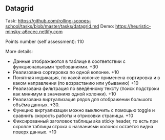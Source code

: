 ## Datagrid

Task: https://github.com/rolling-scopes-school/tasks/blob/master/tasks/datagrid.md
Demo: https://heuristic-minsky-a6ccec.netlify.com

Points number (self assessment): 110

More details:

 - Данные отображаются в таблице в соответствии с функциональными требованиями. +30
 - Реализована сортировка по одной колонке. +10
 - Понятная индикация, по какой колонке применена сортировка и в каком направлении (по возрастанию или убыванию) +10
 - Реализована фильтрация по введённому тексту (поиск подстроки как минимум в значениях одной колонки). +10
 - Реализована виртуализация рядов для отображении большого объёма данных. +30.
 - Функцию виртуализации можно выключить c помощью toggle и сравнить скорость работы и отрисовки страницы. +10
 - Фиксированный заголовок таблицы aka sticky header, то есть при скролле таблицы строка с названиями колонок остаётся видна поверх данных. +10
